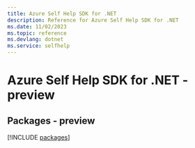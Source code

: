 ```yaml
---
title: Azure Self Help SDK for .NET
description: Reference for Azure Self Help SDK for .NET
ms.date: 11/02/2023
ms.topic: reference
ms.devlang: dotnet
ms.service: selfhelp
---
```

# Azure Self Help SDK for .NET - preview
## Packages - preview
[!INCLUDE [packages](self-help-index.md)]